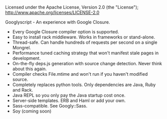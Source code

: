 Licensed under the Apache License, Version 2.0 (the "License"); 
http://www.apache.org/licenses/LICENSE-2.0

Googlyscript - An experience with Google Closure.

* Every Google Closure compiler option is supported.
* Easy to install rack middleware.  Works in frameworks or stand-alone.
* Thread-safe.  Can handle hundreds of requests per second on a single Mongrel.
* Performance tuned caching strategy that won't manifest stale pages in development.
* On-the-fly deps.js generation with source change detection.  Never think about this again.
* Compiler checks File.mtime and won't run if you haven't modified source.
* Completely replaces python tools.  Only dependencies are Java, Ruby and Rack.
* Java REPL so you only pay the Java startup cost once.
* Server-side templates.  ERB and Haml or add your own.
* Sass-compatible.  See Googly::Sass.
* Soy (coming soon)
